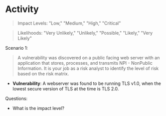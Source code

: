 Activity
========

>Impact Levels: "Low," "Medium," "High," "Critical"

>Likelihoods: "Very Unlikely," "Unlikely," "Possible," "Likely," "Very Likely"

Scenario 1:

> A vulnerability was discovered on a public facing web server with an application that stores, processes, and transmits NPI - NonPublic Information. It is your job as a risk analyst to identify the level of risk based on the risk matrix.
  

* **Vulnerability**: A webserver was found to be running TLS v1.0, when the lowest secure version of TLS at the time is TLS 2.0.

Questions:

* What is the impact level?

